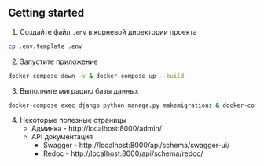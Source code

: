 ## Getting started

1. Создайте файл `.env` в корневой директории проекта
```bash
cp .env.template .env
```
2. Запустите приложение

```bash
docker-compose down -v & docker-compose up --build
```
3. Выполните миграцию базы данных
```bash
docker-compose exec django python manage.py makemigrations & docker-compose exec django python manage.py migrate & docker-compose exec django python manage.py collectstatic --noinput & docker-compose exec django python manage.py createsuperuser --username admin --email admin@gmail.com --noinput
```
4. Некоторые полезные страницы
   * Админка - http://localhost:8000/admin/
   * API документация
     * Swagger - http://localhost:8000/api/schema/swagger-ui/
     * Redoc - http://localhost:8000/api/schema/redoc/
